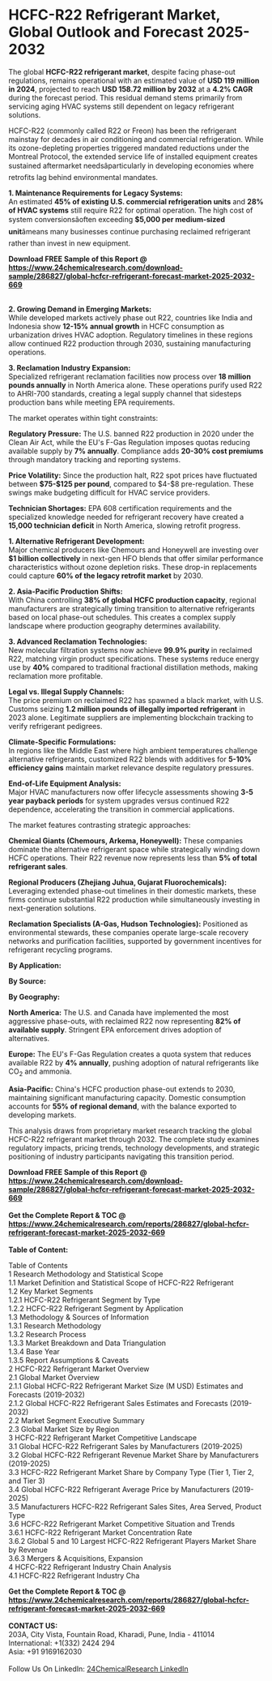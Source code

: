 <h1>HCFC-R22 Refrigerant Market, Global Outlook and Forecast 2025-2032</h1><p>The global <strong>HCFC-R22 refrigerant market</strong>, despite facing phase-out regulations, remains operational with an estimated value of <strong>USD 119 million in 2024</strong>, projected to reach <strong>USD 158.72 million by 2032</strong> at a <strong>4.2% CAGR</strong> during the forecast period. This residual demand stems primarily from servicing aging HVAC systems still dependent on legacy refrigerant solutions.</p><p>HCFC-R22 (commonly called R22 or Freon) has been the refrigerant mainstay for decades in air conditioning and commercial refrigeration. While its ozone-depleting properties triggered mandated reductions under the Montreal Protocol, the extended service life of installed equipment creates sustained aftermarket needsâparticularly in developing economies where retrofits lag behind environmental mandates.</p><p><strong>1. Maintenance Requirements for Legacy Systems:</strong><br>
An estimated <strong>45% of existing U.S. commercial refrigeration units</strong> and <strong>28% of HVAC systems</strong> still require R22 for optimal operation. The high cost of system conversionsâoften exceeding <strong>$5,000 per medium-sized unit</strong>âmeans many businesses continue purchasing reclaimed refrigerant rather than invest in new equipment.</p><div><b>Download FREE Sample of this Report @ 
            <a href="https://www.24chemicalresearch.com/download-sample/286827/global-hcfcr-refrigerant-forecast-market-2025-2032-669">
            https://www.24chemicalresearch.com/download-sample/286827/global-hcfcr-refrigerant-forecast-market-2025-2032-669</a></b></div><br><p><strong>2. Growing Demand in Emerging Markets:</strong><br>
While developed markets actively phase out R22, countries like India and Indonesia show <strong>12-15% annual growth</strong> in HCFC consumption as urbanization drives HVAC adoption. Regulatory timelines in these regions allow continued R22 production through 2030, sustaining manufacturing operations.</p><p><strong>3. Reclamation Industry Expansion:</strong><br>
Specialized refrigerant reclamation facilities now process over <strong>18 million pounds annually</strong> in North America alone. These operations purify used R22 to AHRI-700 standards, creating a legal supply channel that sidesteps production bans while meeting EPA requirements.</p><p>The market operates within tight constraints:</p><p><strong>Regulatory Pressure:</strong> The U.S. banned R22 production in 2020 under the Clean Air Act, while the EU's F-Gas Regulation imposes quotas reducing available supply by <strong>7% annually</strong>. Compliance adds <strong>20-30% cost premiums</strong> through mandatory tracking and reporting systems.</p><p><strong>Price Volatility:</strong> Since the production halt, R22 spot prices have fluctuated between <strong>$75-$125 per pound</strong>, compared to $4-$8 pre-regulation. These swings make budgeting difficult for HVAC service providers.</p><p><strong>Technician Shortages:</strong> EPA 608 certification requirements and the specialized knowledge needed for refrigerant recovery have created a <strong>15,000 technician deficit</strong> in North America, slowing retrofit progress.</p><p><strong>1. Alternative Refrigerant Development:</strong><br>
Major chemical producers like Chemours and Honeywell are investing over <strong>$1 billion collectively</strong> in next-gen HFO blends that offer similar performance characteristics without ozone depletion risks. These drop-in replacements could capture <strong>60% of the legacy retrofit market</strong> by 2030.</p><p><strong>2. Asia-Pacific Production Shifts:</strong><br>
With China controlling <strong>38% of global HCFC production capacity</strong>, regional manufacturers are strategically timing transition to alternative refrigerants based on local phase-out schedules. This creates a complex supply landscape where production geography determines availability.</p><p><strong>3. Advanced Reclamation Technologies:</strong><br>
New molecular filtration systems now achieve <strong>99.9% purity</strong> in reclaimed R22, matching virgin product specifications. These systems reduce energy use by <strong>40%</strong> compared to traditional fractional distillation methods, making reclamation more profitable.</p><p><strong>Legal vs. Illegal Supply Channels:</strong><br>
    The price premium on reclaimed R22 has spawned a black market, with U.S. Customs seizing <strong>1.2 million pounds of illegally imported refrigerant</strong> in 2023 alone. Legitimate suppliers are implementing blockchain tracking to verify refrigerant pedigrees.</p><p><strong>Climate-Specific Formulations:</strong><br>
    In regions like the Middle East where high ambient temperatures challenge alternative refrigerants, customized R22 blends with additives for <strong>5-10% efficiency gains</strong> maintain market relevance despite regulatory pressures.</p><p><strong>End-of-Life Equipment Analysis:</strong><br>
    Major HVAC manufacturers now offer lifecycle assessments showing <strong>3-5 year payback periods</strong> for system upgrades versus continued R22 dependence, accelerating the transition in commercial applications.</p><p>The market features contrasting strategic approaches:</p><p><strong>Chemical Giants (Chemours, Arkema, Honeywell):</strong> These companies dominate the alternative refrigerant space while strategically winding down HCFC operations. Their R22 revenue now represents less than <strong>5% of total refrigerant sales</strong>.</p><p><strong>Regional Producers (Zhejiang Juhua, Gujarat Fluorochemicals):</strong> Leveraging extended phase-out timelines in their domestic markets, these firms continue substantial R22 production while simultaneously investing in next-generation solutions.</p><p><strong>Reclamation Specialists (A-Gas, Hudson Technologies):</strong> Positioned as environmental stewards, these companies operate large-scale recovery networks and purification facilities, supported by government incentives for refrigerant recycling programs.</p><p><strong>By Application:</strong></p><p><strong>By Source:</strong></p><p><strong>By Geography:</strong></p><p><strong>North America:</strong> The U.S. and Canada have implemented the most aggressive phase-outs, with reclaimed R22 now representing <strong>82% of available supply</strong>. Stringent EPA enforcement drives adoption of alternatives.</p><p><strong>Europe:</strong> The EU's F-Gas Regulation creates a quota system that reduces available R22 by <strong>4% annually</strong>, pushing adoption of natural refrigerants like CO<sub>2</sub> and ammonia.</p><p><strong>Asia-Pacific:</strong> China's HCFC production phase-out extends to 2030, maintaining significant manufacturing capacity. Domestic consumption accounts for <strong>55% of regional demand</strong>, with the balance exported to developing markets.</p><p>This analysis draws from proprietary market research tracking the global HCFC-R22 refrigerant market through 2032. The complete study examines regulatory impacts, pricing trends, technology developments, and strategic positioning of industry participants navigating this transition period.</p><div><b>Download FREE Sample of this Report @ 
            <a href="https://www.24chemicalresearch.com/download-sample/286827/global-hcfcr-refrigerant-forecast-market-2025-2032-669">
            https://www.24chemicalresearch.com/download-sample/286827/global-hcfcr-refrigerant-forecast-market-2025-2032-669</a></b></div><br><div><b>Get the Complete Report & TOC @ 
            <a href="https://www.24chemicalresearch.com/reports/286827/global-hcfcr-refrigerant-forecast-market-2025-2032-669">
            https://www.24chemicalresearch.com/reports/286827/global-hcfcr-refrigerant-forecast-market-2025-2032-669</a></b></div><br>
            <b>Table of Content:</b><p>Table of Contents<br />
1 Research Methodology and Statistical Scope<br />
1.1 Market Definition and Statistical Scope of HCFC-R22 Refrigerant<br />
1.2 Key Market Segments<br />
1.2.1 HCFC-R22 Refrigerant Segment by Type<br />
1.2.2 HCFC-R22 Refrigerant Segment by Application<br />
1.3 Methodology & Sources of Information<br />
1.3.1 Research Methodology<br />
1.3.2 Research Process<br />
1.3.3 Market Breakdown and Data Triangulation<br />
1.3.4 Base Year<br />
1.3.5 Report Assumptions & Caveats<br />
2 HCFC-R22 Refrigerant Market Overview<br />
2.1 Global Market Overview<br />
2.1.1 Global HCFC-R22 Refrigerant Market Size (M USD) Estimates and Forecasts (2019-2032)<br />
2.1.2 Global HCFC-R22 Refrigerant Sales Estimates and Forecasts (2019-2032)<br />
2.2 Market Segment Executive Summary<br />
2.3 Global Market Size by Region<br />
3 HCFC-R22 Refrigerant Market Competitive Landscape<br />
3.1 Global HCFC-R22 Refrigerant Sales by Manufacturers (2019-2025)<br />
3.2 Global HCFC-R22 Refrigerant Revenue Market Share by Manufacturers (2019-2025)<br />
3.3 HCFC-R22 Refrigerant Market Share by Company Type (Tier 1, Tier 2, and Tier 3)<br />
3.4 Global HCFC-R22 Refrigerant Average Price by Manufacturers (2019-2025)<br />
3.5 Manufacturers HCFC-R22 Refrigerant Sales Sites, Area Served, Product Type<br />
3.6 HCFC-R22 Refrigerant Market Competitive Situation and Trends<br />
3.6.1 HCFC-R22 Refrigerant Market Concentration Rate<br />
3.6.2 Global 5 and 10 Largest HCFC-R22 Refrigerant Players Market Share by Revenue<br />
3.6.3 Mergers & Acquisitions, Expansion<br />
4 HCFC-R22 Refrigerant Industry Chain Analysis<br />
4.1 HCFC-R22 Refrigerant Industry Cha</p><div><b>Get the Complete Report & TOC @ 
            <a href="https://www.24chemicalresearch.com/reports/286827/global-hcfcr-refrigerant-forecast-market-2025-2032-669">
            https://www.24chemicalresearch.com/reports/286827/global-hcfcr-refrigerant-forecast-market-2025-2032-669</a></b></div><br><b>CONTACT US:</b><br>
            203A, City Vista, Fountain Road, Kharadi, Pune, India - 411014<br>
            International: +1(332) 2424 294<br>
            Asia: +91 9169162030 <br><br>
            Follow Us On LinkedIn: <a href="https://www.linkedin.com/company/24chemicalresearch/">24ChemicalResearch LinkedIn</a>